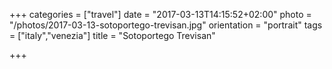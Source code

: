 +++
categories = ["travel"]
date = "2017-03-13T14:15:52+02:00"
photo = "/photos/2017-03-13-sotoportego-trevisan.jpg"
orientation = "portrait"
tags = ["italy","venezia"]
title = "Sotoportego Trevisan"

+++
